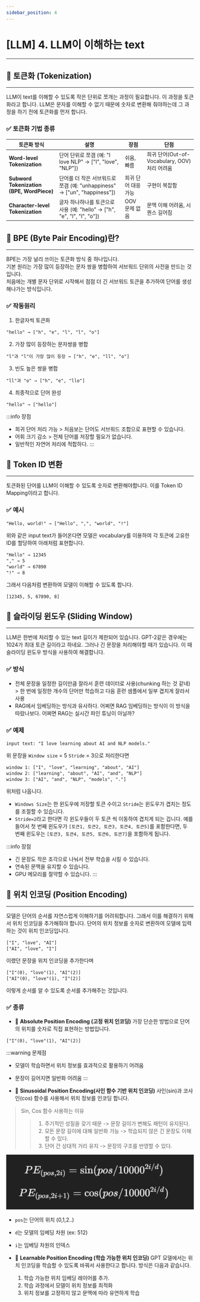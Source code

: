 ```yaml
---
sidebar_position: 4
---
```


# [LLM] 4. LLM이 이해하는 text
---

## 📝 토큰화 (Tokenization)
---

LLM이 text를 이해할 수 있도록 작은 단위로 쪼개는 과정이 필요합니다. 이 과정을 토큰화라고 합니다. LLM은 문자를 이해할 수 없기 때문에 숫자로 변환해 줘야하는데 그 과정을 하기 전에 토큰화를 먼저 합니다.

### ✅ 토큰화 기법 종류

| 토큰화 방식 | 설명 | 장점 | 단점 |
|------------|------|------|------|
| **Word-level Tokenization** | 단어 단위로 쪼갬 (예: "I love NLP" → ["I", "love", "NLP"]) | 쉬움, 빠름 | 희귀 단어(Out-of-Vocabulary, OOV) 처리 어려움 |
| **Subword Tokenization (BPE, WordPiece)** | 단어를 더 작은 서브워드로 쪼갬 (예: "unhappiness" → ["un", "happiness"]) | 희귀 단어 대응 가능 | 구현이 복잡함 |
| **Character-level Tokenization** | 글자 하나하나를 토큰으로 사용 (예: "hello" → ["h", "e", "l", "l", "o"]) | OOV 문제 없음 | 문맥 이해 어려움, 시퀀스 길어짐 |


## 📝 BPE (Byte Pair Encoding)란?
---

BPE는 가장 널리 쓰이는 토큰화 방식 중 하나입니다.  
기본 원리는 가장 많이 등장하는 문자 쌍을 병합하여 서브워드 단위의 사전을 만드는 것입니다.  
처음에는 개별 문자 단위로 시작해서 점점 더 긴 서브워드 토큰을 추가하여 단어를 생성해나가는 방식입니다.

### ✅ 작동원리

1. 한글자씩 토큰화

```text
"hello" → ["h", "e", "l", "l", "o"]
```


2. 가장 많이 등장하는 문자쌍을 병합

```text
"l"과 "l"이 가장 많이 등장 → ["h", "e", "ll", "o"]
```

3. 빈도 높은 쌍을 병합

```text
"ll"과 "o" → ["h", "e", "llo"]
```

4. 최종적으로 단어 완성

```text
"hello" → ["hello"]
```

:::info 장점
- 희귀 단어 처리 가능 > 처음보는 단어도 서브워드 조합으로 표현할 수 있습니다.
- 어휘 크기 감소 > 전체 단어를 저장할 필요가 없습니다.
- 일반적인 자연어 처리에 적합하다.
:::


## 📝 Token ID 변환
---

토큰화된 단어를 LLM이 이해할 수 있도록 숫자로 변환해야합니다. 이를 Token ID Mapping이라고 합니다.


### ✅ 예시

```text
"Hello, world!" → ["Hello", ",", "world", "!"]
```

위와 같은 input text가 들어온다면 모델은 vocabulary를 이용하여 각 토큰에 고유한 ID를 할당하여 아래처럼 표현합니다.

```text
"Hello" → 12345
"," → 5
"world" → 67890
"!" → 8
```

그래서 다음처럼 변환하여 모델이 이해할 수 있도록 합니다.

```text
[12345, 5, 67890, 8]
```


## 📝 슬라이딩 윈도우 (Sliding Window)
---

LLM은 한번에 처리할 수 있는 text 길이가 제한되어 있습니다. GPT-2같은 경우에는 1024가 최대 토큰 길이라고 하네요.
그러나 긴 문장을 처리해야할 때가 있습니다. 이 때 슬라이딩 윈도우 방식을 사용하여 해결합니다.

### ✅ 방식

- 전체 문장을 일정한 길이만큼 잘라서 훈련 데이터로 사용(chunking 하는 것 같네) > 한 번에 일정한 개수의 단어만 학습하고 다음 훈련 샘플에서 일부 겹치게 잘라서 사용
- RAG에서 임베딩하는 방식과 유사하다. 어쩌면 RAG 임베딩하는 방식이 이 방식을 따랐나보다. 어쩌면 RAG는 실시간 파인 튜닝이 아닐까?

### ✅ 예제

```text
input text: "I love learning about AI and NLP models."
```

위 문장을 `Window size` = 5 `Stride` = 3으로 처리한다면

```text
window 1: ["I", "love", "learning", "about", "AI"]
window 2: ["learning", "about", "AI", "and", "NLP"]
window 3: ["AI", "and", "NLP", "models", "."]
```

위처럼 나옵니다.


- `Windows Size`는 한 윈도우에 저장할 토큰 수이고 `Stride`는 윈도우가 겹치는 정도를 조절할 수 있습니다.
- `Stride=2`라고 한다면 각 윈도우들이 두 토큰 씩 이동하여 겹치게 되는 겁니다. 예를 들어서 첫 번째 윈도우가 `[토큰1, 토큰2, 토큰3, 토큰4, 토큰5]`를 포함한다면, 두 번째 윈도우는 `[토큰3, 토큰4, 토큰5, 토큰6, 토큰7]`을 포함하게 됩니다. 

:::info 장점
- 긴 문장도 작은 조각으로 나눠서 전부 학습을 시킬 수 있습니다.
- 연속된 문맥을 유지할 수 있습니다.
- GPU 메모리를 절약할 수 있습니다.
:::

## 📝 위치 인코딩 (Position Encoding)
---

모델은 단어의 순서를 자연스럽게 이해하기를 어려워합니다. 그래서 이를 해결하기 위해서 위치 인코딩을 추가해줘야 합니다. 단어의 위치 정보를 숫자로 변환하여 모델에 입력하는 것이 위치 인코딩입니다.

```text
["I", "love", "AI"]
["AI", "love", "I"]
```

이랬던 문장을 위치 인코딩을 추가한다며

```text
["I"(0), "love"(1), "AI"(2)]
["AI"(0), "love"(1), "I"(2)]
```

이렇게 순서를 알 수 있도록 순서를 추가해주는 것입니다.

### ✅ 종류

- 🚀 **Absolute Position Encoding (고정 위치 인코딩)**
    가장 단순한 방법으로 단어의 위치를 숫자로 직접 표현하는 방법입니다.

```text
["I"(0), "love"(1), "AI"(2)]
```

:::warning 문제점
- 모델이 학습하면서 위치 정보를 효과적으로 활용하기 어려움
- 문장이 길어지면 일반화 어려움
:::

- 🚀 **Sinusoidal Position Encoding(사인 함수 기반 위치 인코딩)**
    사인(sin)과 코사인(cos) 함수를 사용해서 위치 정보를 인코딩 합니다.

> Sin, Cos 함수 사용하는 이유
>> 1. 주기적인 성질을 갖기 때문 -> 문장 길이가 변해도 패턴이 유지된다.
>> 2. 모든 문장 길이에 대해 일반화 가능 -> 학습되지 않은 긴 문장도 이해할 수 있다.
>> 3. 단어 간 상대적 거리 유지 -> 문장의 구조를 반영할 수 있다.


![alt text](./img/4/image.png)

- `pos`는 단어의 위치 (0,1,2..) 
- `d`는 모델의 임베딩 차원 (ex: 512)
- `i`는 임베딩 차원의 인덱스

- 🚀 **Learnable Position Encoding (학습 가능한 위치 인코딩)**
    GPT 모델에서는 위치 인코딩을 학습할 수 있도록 바꿔서 사용한다고 합니다.
    방식은 다음과 같습니다.
    1. 학습 가능한 위치 임베딩 레이어를 추가.
    2. 학습 과정에서 모델이 위치 정보를 최적화
    3. 위치 정보를 고정하지 않고 문맥에 따라 유연하게 학습

